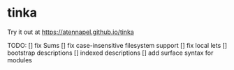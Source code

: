 # tinka

Try it out at https://atennapel.github.io/tinka

TODO:
[] fix Sums
[] fix case-insensitive filesystem support
[] fix local lets
[] bootstrap descriptions
[] indexed descriptions
[] add surface syntax for modules
